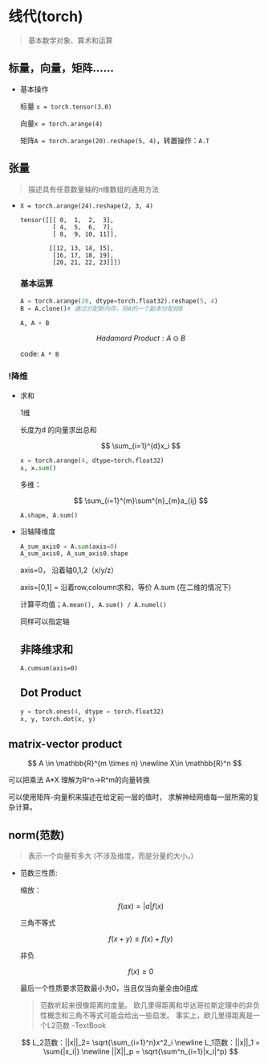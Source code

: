 # 线代(torch)

> 基本数学对象、算术和运算
> 

## 标量，向量，矩阵……

- 基本操作
    
    标量 `x = torch.tensor(3.0)`
    
    向量`x = torch.arange(4)`
    
    矩阵`A = torch.arange(20).reshape(5, 4)`，转置操作：`A.T`
    

## 张量

> 描述具有任意数量轴的n维数组的通用方法
> 
- `X = torch.arange(24).reshape(2, 3, 4)`
    
    ```
    tensor([[[ 0,  1,  2,  3],
             [ 4,  5,  6,  7],
             [ 8,  9, 10, 11]],
    
            [[12, 13, 14, 15],
             [16, 17, 18, 19],
             [20, 21, 22, 23]]])
    ```
    
    ### 基本运算
    
    ```python
    A = torch.arange(20, dtype=torch.float32).reshape(5, 4)
    B = A.clone()# 通过分配新内存，将A的一个副本分配给B
    
    A, A + B
    ```
    
    $$
    Hadamard\ Product:A\odot B
    $$
    
    code: `A * B`
    

### !降维

- 求和
    
    1维
    
    长度为d 的向量求出总和
    
    $$
    \sum_{i=1}^{d}x_i
    $$
    
    ```python
    x = torch.arange(4, dtype=torch.float32)
    x, x.sum()
    ```
    
    多维：
    
    $$
    \sum_{i=1}^{m}\sum^{n}_{m}a_{ij}
    $$
    
    `A.shape, A.sum()`
    
- 沿轴降维度
    
    ```python
    A_sum_axis0 = A.sum(axis=0)
    A_sum_axis0, A_sum_axis0.shape
    ```
    
    axis=0， 沿着轴0,1,2（x/y/z）
    
    axis=[0,1] = 沿着row,coloumn求和，等价 A.sum (在二维的情况下)
    
    计算平均值；`A.mean(), A.sum() / A.numel()`
    
    同样可以指定轴
    
    ## 非降维求和
    
    `A.cumsum(axis=0)`
    
    ## Dot Product
    
    ```python
    y = torch.ones(4, dtype = torch.float32)
    x, y, torch.dot(x, y)
    ```
    

## matrix-vector product

$$
A \in \mathbb{R}^{m \times n} \newline X\in \mathbb{R}^n
$$

可以把乘法 A*X  理解为R^n→R^m的向量转换

可以使用矩阵-向量积来描述在给定前一层的值时， 求解神经网络每一层所需的复杂计算。

## norm(范数)

> 表示一个向量有多大 (不涉及维度，而是分量的大小。)
> 
- 范数三性质:
    
    缩放：
    
    $$
    f(ax) = |a|f(x)
    $$
    
    三角不等式
    
    $$
    f(x+y)\le f(x)+f(y)
    $$
    
    非负
    
    $$
    f(x)\geq 0
    $$
    
     最后一个性质要求范数最小为0，当且仅当向量全由0组成
    
    > 范数听起来很像距离的度量。 欧几里得距离和毕达哥拉斯定理中的非负性概念和三角不等式可能会给出一些启发。 事实上，欧几里得距离是一个L2范数
    -TextBook
    > 
    
    $$
    L_2范数：||x||_2= \sqrt{\sum_{i=1}^n}x^2_i \newline L_1范数：||x||_1 = \sum{|x_i|} \newline
    ||X||_p = \sqrt{\sum^n_{i=1}|x_i|^p}
    $$